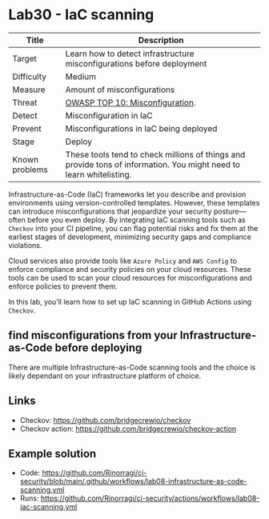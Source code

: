 # Lab30 - IaC scanning

| Title          | Description                                                                                                         |
| -------------- | ------------------------------------------------------------------------------------------------------------------- |
| Target         | Learn how to detect infrastructure misconfigurations before deployment                                              |
| Difficulty     | Medium                                                                                                              |
| Measure        | Amount of misconfigurations                                                                                         |
| Threat         | [OWASP TOP 10: Misconfiguration](https://owasp.org/Top10/A05_2021-Security_Misconfiguration/).                      |
| Detect         | Misconfiguration in IaC                                                                                             |
| Prevent        | Misconfigurations in IaC being deployed                                                                             |
| Stage          | Deploy                                                                                                              |
| Known problems | These tools tend to check millions of things and provide tons of information. You might need to learn whitelisting. |

Infrastructure-as-Code (IaC) frameworks let you describe and provision environments using version-controlled templates. However, these templates can introduce misconfigurations that jeopardize your security posture—often before you even deploy. By integrating IaC scanning tools such as `Checkov` into your CI pipeline, you can flag potential risks and fix them at the earliest stages of development, minimizing security gaps and compliance violations.

Cloud services also provide tools like `Azure Policy` and `AWS Config` to enforce compliance and security policies on your cloud resources. These tools can be used to scan your cloud resources for misconfigurations and enforce policies to prevent them.

In this lab, you’ll learn how to set up IaC scanning in GitHub Actions using `Checkov`.

## find misconfigurations from your Infrastructure-as-Code before deploying

There are multiple Infrastructure-as-Code scanning tools and the choice is likely dependant on your infrastructure platform of choice.

## Links

- Checkov: <https://github.com/bridgecrewio/checkov>
- Checkov action: <https://github.com/bridgecrewio/checkov-action>

## Example solution

- Code: <https://github.com/Rinorragi/ci-security/blob/main/.github/workflows/lab08-infrastructure-as-code-scanning.yml>
- Runs: <https://github.com/Rinorragi/ci-security/actions/workflows/lab08-iac-scanning.yml>
